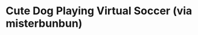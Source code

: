 <!--
id: 3180371
link: http://tumblr.atmos.org/post/3180371/cute-dog-playing-virtual-soccer-via-misterbunbun
slug: cute-dog-playing-virtual-soccer-via-misterbunbun
date: Fri Jun 08 2007 13:58:56 GMT-0700 (PDT)
publish: 2007-06-08
tags: 
title: Cute Dog Playing Virtual Soccer (via misterbunbun)
-->


Cute Dog Playing Virtual Soccer (via misterbunbun)
==================================================



